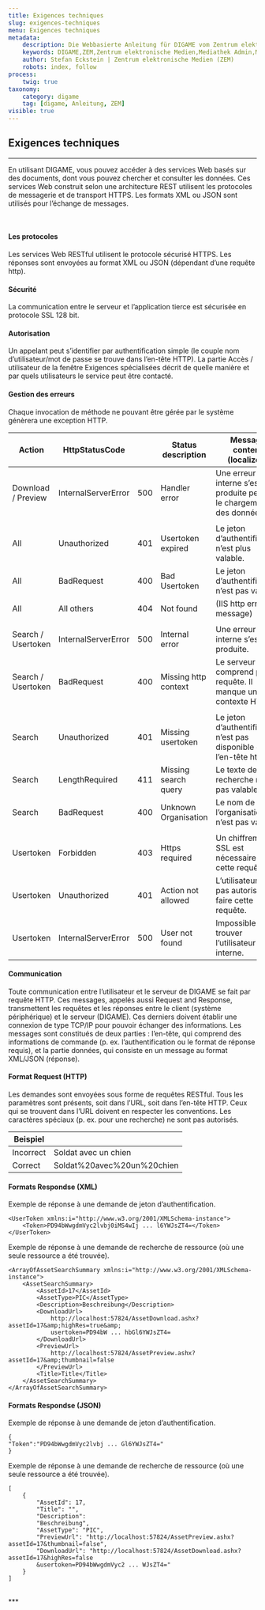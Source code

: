 ```yaml
---
title: Exigences techniques
slug: exigences-techniques
menu: Exigences techniques
metadata:
    description: Die Webbasierte Anleitung für DIGAME vom Zentrum elektronische Medien ZEM.
    keywords: DIGAME,ZEM,Zentrum elektronische Medien,Mediathek Admin,Mediathek,Bilddatenbank,Bildverwaltung,Bundesverwaltung,Eidgenossenschaft,Schweizerische Eidgenossenschaft,VBS,Bundesamt für Verteidigung, Bevölkerungsschutz und Sport
    author: Stefan Eckstein | Zentrum elektronische Medien (ZEM)
    robots: index, follow
process:
	twig: true
taxonomy:
    category: digame
    tag: [digame, Anleitung, ZEM]
visible: true
---
```


## Exigences techniques

***

En utilisant DIGAME, vous pouvez accéder à des services Web basés sur des documents, dont vous pouvez chercher et consulter les données. Ces services Web construit selon une architecture REST utilisent les protocoles de messagerie et de transport HTTPS. Les formats XML ou JSON sont utilisés pour l’échange de messages.

<br>

#### Les protocoles

Les services Web RESTful utilisent le protocole sécurisé HTTPS. Les réponses sont envoyées au format XML ou JSON (dépendant d’une requête http).
<br>

#### Sécurité

La communication entre le serveur et l’application tierce est sécurisée en protocole SSL 128 bit. <br>

#### Autorisation


Un appelant peut s’identifier par authentification simple (le couple nom d’utilisateur/mot de passe se trouve dans l’en-tête HTTP). La partie Accès / utilisateur de la fenêtre Exigences spécialisées décrit de quelle manière et par quels utilisateurs le service peut être contacté.
<br>

#### Gestion des erreurs

Chaque invocation de méthode ne pouvant être gérée par le système génèrera une exception HTTP.<br>

| Action | HttpStatusCode | | Status description | Message content (localized) |
| ------ | ----------- | -- | -- | -- |
| Download / Preview   | InternalServerError | 500 | Handler error | Une erreur interne s’est produite pendant le chargement des données. |
| | | | | |
| All | Unauthorized | 401 | Usertoken expired | Le jeton d’authentification n’est plus valable. |
| All | BadRequest | 400 | Bad Usertoken | Le jeton d’authentification n’est pas valable. |
| All | All others | 404 | Not found | (IIS http error message) |
| | | | | |
| Search / Usertoken | InternalServerError| 500 | Internal error | Une erreur interne s’est produite. |
| Search / Usertoken | BadRequest | 400 | Missing http context | Le serveur ne comprend pas la requête. Il manque un contexte HTTP. |
| | | | | |
| Search | Unauthorized | 401 | Missing usertoken | Le jeton d’authentification n’est pas disponible dans l’en-tête http. |
| Search | LengthRequired | 411 | Missing search query | Le texte de recherche n’est pas valable. |
| Search | BadRequest | 400 | Unknown Organisation | Le nom de l’organisation n’est pas valable. |
| | | | | |
| Usertoken | Forbidden | 403 | Https required | Un chiffrement SSL est nécessaire pour cette requête. |
| Usertoken | Unauthorized | 401 | Action not allowed | L’utilisateur n’est pas autorisé à faire cette requête.  |
| Usertoken | InternalServerError | 500 | User not found | Impossible de trouver l’utilisateur interne. |

#### Communication

Toute communication entre l’utilisateur et le serveur de DIGAME se fait par requête HTTP. Ces messages, appelés aussi Request and Response, transmettent les requêtes et les réponses entre le client (système périphérique) et le serveur (DIGAME). Ces derniers doivent établir une connexion de type TCP/IP pour pouvoir échanger des informations. Les messages sont constitués de deux parties : l’en-tête, qui comprend des informations de commande (p. ex. l’authentification ou le format de réponse requis), et la partie données, qui consiste en un message au format XML/JSON (réponse).<br>

#### Format Request (HTTP)

Les demandes sont envoyées sous forme de requêtes RESTful. Tous les paramètres sont présents, soit dans l’URL, soit dans l’en-tête HTTP. Ceux qui se trouvent dans l’URL doivent en respecter les conventions. Les caractères spéciaux (p. ex. pour une recherche) ne sont pas autorisés.<br>

| Beispiel | |
| ------ | -- |
| Incorrect | Soldat avec un chien |
| Correct | Soldat%20avec%20un%20chien |


#### Formats Respondse (XML)

Exemple de réponse à une demande de jeton d’authentification.<br>


    <UserToken xmlns:i="http://www.w3.org/2001/XMLSchema-instance">
        <Token>PD94bWwgdmVyc2lvbj0iMS4wIj ... l6YWJsZT4=</Token>
    </UserToken>

Exemple de réponse à une demande de recherche de ressource (où une seule ressource a été trouvée).<br>

    <ArrayOfAssetSearchSummary xmlns:i="http://www.w3.org/2001/XMLSchema-instance">
        <AssetSearchSummary>
            <AssetId>17</AssetId>
            <AssetType>PIC</AssetType>
            <Description>Beschreibung</Description>
            <DownloadUrl>
                http://localhost:57824/AssetDownload.ashx?assetId=17&amp;highRes=true&amp;
                usertoken=PD94bW ... hbGl6YWJsZT4=
            </DownloadUrl>
            <PreviewUrl>
                http://localhost:57824/AssetPreview.ashx?assetId=17&amp;thumbnail=false
            </PreviewUrl>
            <Title>Title</Title>
        </AssetSearchSummary>
    </ArrayOfAssetSearchSummary>

#### Formats Respondse (JSON)

Exemple de réponse à une demande de jeton d’authentification.
<br>


    {
    "Token":"PD94bWwgdmVyc2lvbj ... Gl6YWJsZT4="
    }

Exemple de réponse à une demande de recherche de ressource (où une seule ressource a été trouvée).<br>

    [
        {
            "AssetId": 17,
            "Title": "",
            "Description":
            "Beschreibung",
            "AssetType": "PIC",
            "PreviewUrl": "http://localhost:57824/AssetPreview.ashx?assetId=17&thumbnail=false",
            "DownloadUrl": "http://localhost:57824/AssetDownload.ashx?assetId=17&highRes=false
            &usertoken=PD94bWwgdmVyc2 ... WJsZT4="
        }
    ]

<br>
***
